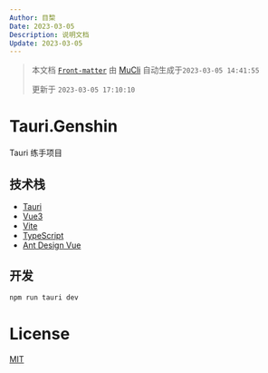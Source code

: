 ```yaml
---
Author: 目棃
Date: 2023-03-05
Description: 说明文档
Update: 2023-03-05
---
```


> 本文档 [`Front-matter`](https://github.com/BTMuli/Mucli#FrontMatter) 由 [MuCli](https://github.com/BTMuli/Mucli) 自动生成于`2023-03-05 14:41:55`
> 
> 更新于 `2023-03-05 17:10:10`

# Tauri.Genshin

Tauri 练手项目

## 技术栈

- [Tauri](https://tauri.studio/zh-CN/)
- [Vue3](https://v3.cn.vuejs.org/)
- [Vite](https://cn.vitejs.dev/)
- [TypeScript](https://www.typescriptlang.org/)
- [Ant Design Vue](https://www.antdv.com/docs/vue/introduce-cn/)

## 开发

```bash
npm run tauri dev
```

# License

[MIT](LICENSE)
